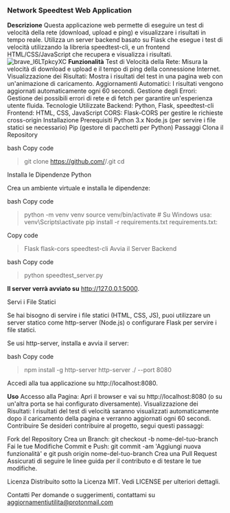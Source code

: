 ### Network Speedtest Web Application

**Descrizione**
Questa applicazione web permette di eseguire un test di velocità della rete (download, upload e ping) e visualizzare i risultati in tempo reale. Utilizza un server backend basato su Flask che esegue i test di velocità utilizzando la libreria speedtest-cli, e un frontend HTML/CSS/JavaScript che recupera e visualizza i risultati.
![brave_I6LTpkcyXC](https://github.com/user-attachments/assets/cfb9479f-66d7-4b4d-a76b-34ad328320d6)
**Funzionalità**
Test di Velocità della Rete: Misura la velocità di download e upload e il tempo di ping della connessione Internet.
Visualizzazione dei Risultati: Mostra i risultati del test in una pagina web con un'animazione di caricamento.
Aggiornamenti Automatici: I risultati vengono aggiornati automaticamente ogni 60 secondi.
Gestione degli Errori: Gestione dei possibili errori di rete e di fetch per garantire un'esperienza utente fluida.
Tecnologie Utilizzate
Backend: Python, Flask, speedtest-cli
Frontend: HTML, CSS, JavaScript
CORS: Flask-CORS per gestire le richieste cross-origin
Installazione
Prerequisiti
Python 3.x
Node.js (per servire i file statici se necessario)
Pip (gestore di pacchetti per Python)
Passaggi
Clona il Repository

bash
Copy code

> git clone https://github.com/<tuo-utente>/<tuo-repo>.git
> cd <tuo-repo>

Installa le Dipendenze Python

Crea un ambiente virtuale e installa le dipendenze:

bash
Copy code

> python -m venv venv
> source venv/bin/activate  # Su Windows usa: venv\Scripts\activate
> pip install -r requirements.txt
> requirements.txt:

Copy code

> Flask
> flask-cors
> speedtest-cli
> Avvia il Server Backend

bash
Copy code

> python speedtest_server.py

**Il server verrà avviato su** http://127.0.0.1:5000.

Servi i File Statici

Se hai bisogno di servire i file statici (HTML, CSS, JS), puoi utilizzare un server statico come http-server (Node.js) o configurare Flask per servire i file statici.

Se usi http-server, installa e avvia il server:

bash
Copy code

> npm install -g http-server
> http-server ./ --port 8080

Accedi alla tua applicazione su http://localhost:8080.

**Uso**
Accesso alla Pagina: Apri il browser e vai su http://localhost:8080 (o su un'altra porta se hai configurato diversamente).
Visualizzazione dei Risultati: I risultati del test di velocità saranno visualizzati automaticamente dopo il caricamento della pagina e verranno aggiornati ogni 60 secondi.
Contribuire
Se desideri contribuire al progetto, segui questi passaggi:

Fork del Repository
Crea un Branch: git checkout -b nome-del-tuo-branch
Fai le tue Modifiche
Commit e Push: git commit -am 'Aggiungi nuova funzionalità' e git push origin nome-del-tuo-branch
Crea una Pull Request
Assicurati di seguire le linee guida per il contributo e di testare le tue modifiche.

Licenza
Distribuito sotto la Licenza MIT. Vedi LICENSE per ulteriori dettagli.

Contatti
Per domande o suggerimenti, contattami su  aggiornamentiutilita@protonmail.com
